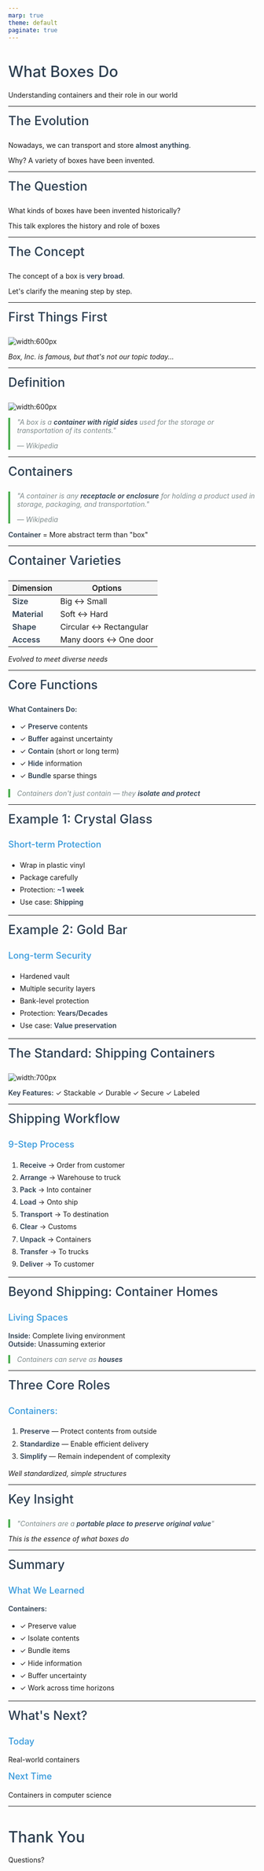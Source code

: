 ```yaml
---
marp: true
theme: default
paginate: true
---
```


<style>
  :root {
    --color-background: #ffffff;
    --color-foreground: #2C3E50;
    --color-highlight: #4CAF50;
    --color-accent: #3498DB;
    --color-muted: #7F8C8D;
  }

  section {
    font-family: 'Helvetica Neue', 'Hiragino Sans', 'Yu Gothic', sans-serif;
    background: white;
    color: var(--color-foreground);
  }

  /* Title slide style */
  section.lead {
    background: #E5E5E5;
    text-align: center;
    display: flex;
    flex-direction: column;
    justify-content: center;
  }

  section.lead h1 {
    font-size: 2.5em;
    font-weight: 500;
    color: #333;
    margin-bottom: 0.5em;
  }

  section.lead p {
    font-size: 1em;
    color: #666;
    margin-top: 0;
  }

  /* Content slide style */
  section:not(.lead) {
    padding: 70px;
  }

  section:not(.lead)::before {
    content: '';
    position: absolute;
    top: 60px;
    left: 70px;
    width: 80px;
    height: 4px;
    background: linear-gradient(90deg, #4CAF50 0%, #FF9800 50%, #2196F3 100%);
  }

  h1 {
    font-size: 2.2em;
    font-weight: 500;
    color: var(--color-foreground);
    border: none;
  }

  h2 {
    font-size: 1.8em;
    font-weight: 500;
    color: var(--color-foreground);
    margin-top: 0.5em;
    padding-bottom: 0.2em;
  }

  h3 {
    font-size: 1.3em;
    font-weight: 500;
    color: var(--color-accent);
    margin-top: 0.5em;
  }

  strong {
    color: var(--color-foreground);
    font-weight: 600;
  }

  blockquote {
    border-left: 4px solid var(--color-highlight);
    padding-left: 1em;
    color: var(--color-muted);
    font-style: italic;
    margin: 1em 0;
  }

  blockquote strong {
    color: var(--color-foreground);
  }

  ul, ol {
    line-height: 1.8;
  }

  table {
    margin: 1em auto;
  }

  th {
    background: #f5f5f5;
    font-weight: 600;
  }

  code {
    background: #f5f5f5;
    padding: 0.2em 0.4em;
    border-radius: 3px;
  }

  /* Accent colors for special text */
  .accent { color: var(--color-accent); }
  .highlight { color: var(--color-highlight); }
  .muted { color: var(--color-muted); }
</style>

<!-- _class: lead -->

# What Boxes Do

Understanding containers and their role in our world

---

## The Evolution

Nowadays, we can transport and store **almost anything**.

Why? A variety of boxes have been invented.

---

## The Question

What kinds of boxes have been invented historically?

This talk explores the history and role of boxes

---

## The Concept

The concept of a box is **very broad**.

Let's clarify the meaning step by step.

---

## First Things First

![width:600px](https://storage.googleapis.com/zenn-user-upload/3cd3a1f8a164-20250822.png)

_Box, Inc. is famous, but that's not our topic today..._

---

## Definition

![width:600px](https://storage.googleapis.com/zenn-user-upload/6003ad59aacc-20250822.png)

> "A box is a **container with rigid sides** used for the storage or transportation of its contents."
> 
> — Wikipedia

---

## Containers

> "A container is any **receptacle or enclosure** for holding a product used in storage, packaging, and transportation."
> 
> — Wikipedia

**Container** = More abstract term than "box"

---

## Container Varieties

| Dimension | Options |
|-----------|----------|
| **Size** | Big ↔ Small |
| **Material** | Soft ↔ Hard |
| **Shape** | Circular ↔ Rectangular |
| **Access** | Many doors ↔ One door |

_Evolved to meet diverse needs_

---

## Core Functions

**What Containers Do:**
- ✓ **Preserve** contents
- ✓ **Buffer** against uncertainty
- ✓ **Contain** (short or long term)
- ✓ **Hide** information
- ✓ **Bundle** sparse things

> Containers don't just contain — they **isolate and protect**

---

## Example 1: Crystal Glass

### Short-term Protection

- Wrap in plastic vinyl
- Package carefully
- Protection: **~1 week**
- Use case: **Shipping**

---

## Example 2: Gold Bar

### Long-term Security

- Hardened vault
- Multiple security layers
- Bank-level protection
- Protection: **Years/Decades**
- Use case: **Value preservation**

---

## The Standard: Shipping Containers

![width:700px](https://storage.googleapis.com/zenn-user-upload/6d6769016288-20250823.png)

**Key Features:**
✓ Stackable  ✓ Durable  ✓ Secure  ✓ Labeled

---

## Shipping Workflow

### 9-Step Process

1. **Receive** → Order from customer
2. **Arrange** → Warehouse to truck
3. **Pack** → Into container
4. **Load** → Onto ship
5. **Transport** → To destination
6. **Clear** → Customs
7. **Unpack** → Containers
8. **Transfer** → To trucks
9. **Deliver** → To customer

---

## Beyond Shipping: Container Homes

### Living Spaces

**Inside:** Complete living environment  
**Outside:** Unassuming exterior

> Containers can serve as **houses**

---

## Three Core Roles

### Containers:

1. **Preserve** — Protect contents from outside
2. **Standardize** — Enable efficient delivery
3. **Simplify** — Remain independent of complexity

_Well standardized, simple structures_

---

## Key Insight

> "Containers are a **portable place to preserve original value**"

_This is the essence of what boxes do_

---

## Summary

### What We Learned

**Containers:**
- ✓ Preserve value
- ✓ Isolate contents
- ✓ Bundle items
- ✓ Hide information
- ✓ Buffer uncertainty
- ✓ Work across time horizons

---

## What's Next?

### Today
Real-world containers

### Next Time
Containers in computer science

---

<!-- _class: lead -->

# Thank You

Questions?